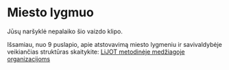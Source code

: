 # Miesto lygmuo

Jūsų naršyklė nepalaiko šio vaizdo klipo.

Išsamiau, nuo 9 puslapio, apie atstovavimą miesto lygmeniu ir
savivaldybėje veikiančias struktūras skaitykite: [LiJOT metodinėje
medžiagoje
organizacijoms](https://lijot.lt/wp-content/uploads/2020/08/Metodinis-leidinys.pdf)
